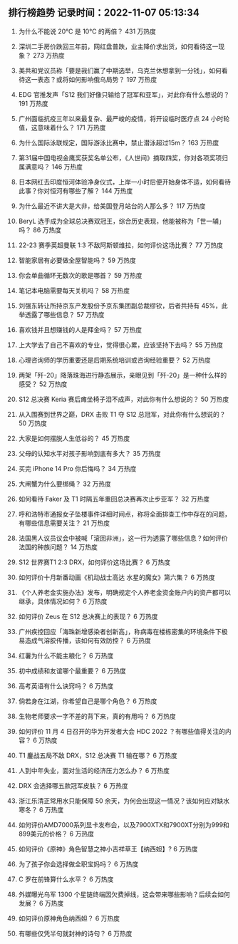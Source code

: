 
## 排行榜趋势 记录时间：2022-11-07 05:13:34
  
  1. 为什么不能说 20℃ 是 10℃ 的两倍？ 431 万热度
    
  2. 深圳二手房价跌回三年前，网红盘普跌，业主降价求出货，如何看待这一现象？ 273 万热度
    
  3. 美共和党议员称「要是我们赢了中期选举，乌克兰休想拿到一分钱」，如何看待这一表态？或将如何影响俄乌局势？ 197 万热度
    
  4. EDG 官推发声「S12 我们好像只输给了冠军和亚军」，对此你有什么想说的？ 191 万热度
    
  5. 广州面临抗疫三年以来最复杂、最严峻的疫情，将开设临时医疗点 24 小时轮值，这意味着什么？ 171 万热度
    
  6. 为什么国际泳联规定，国际游泳比赛中，禁止潜泳超过15m？ 163 万热度
    
  7. 第31届中国电视金鹰奖获奖名单公布，《人世间》摘取四奖，你对各项奖项归属满意吗？ 146 万热度
    
  8. 日本网红去印度恒河体验净身仪式，上岸一小时后便开始身体不适，如何看待此事？你对恒河有哪些了解？ 144 万热度
    
  9. 为什么最近不讲大是大非，给美国登月站台的人那么多？ 117 万热度
    
  10. BeryL 选手成为全球总决赛双冠王，综合历史表现，他能被称为「世一辅」吗？ 86 万热度
    
  11. 22-23 赛季英超曼联 1:3 不敌阿斯顿维拉，如何评价这场比赛？ 77 万热度
    
  12. 智能家居有必要做全屋智能吗？ 59 万热度
    
  13. 你会单曲循环无数次的歌是哪首？ 59 万热度
    
  14. 笔记本电脑需要每天关机吗？ 58 万热度
    
  15. 刘强东转让所持京东产发股份予京东集团副总裁缪钦，后者共持有 45%，此举透露了哪些信息？ 57 万热度
    
  16. 喜欢钱并且想赚钱的人是拜金吗？ 57 万热度
    
  17. 上大学去了自己不喜欢的专业，觉得很心累，应该坚持下去吗？ 55 万热度
    
  18. 心理咨询师的学历重要还是后期系统培训或咨询经验重要？ 52 万热度
    
  19. 两架「歼-20」降落珠海进行静态展示，亲眼见到「歼-20」是一种什么样的感受？ 52 万热度
    
  20. S12 总决赛 Keria 赛后瘫坐椅子泪不成声，对此你有什么想说的？ 50 万热度
    
  21. 从入围赛到世界之巅，DRX 击败 T1 夺 S12 总冠军，对此你有什么想说的？ 50 万热度
    
  22. 大家是如何摆脱人生低谷的？ 45 万热度
    
  23. 父母的认知水平对孩子影响到底有多大？ 35 万热度
    
  24. 买完 iPhone 14 Pro 你后悔吗？ 34 万热度
    
  25. 大闸蟹为什么要绑绳？ 32 万热度
    
  26. 如何看待 Faker 及 T1 时隔五年重回总决赛再次止步亚军？ 32 万热度
    
  27. 呼和浩特市通报女子坠楼事件详细时间点，称将全面排查工作中存在的问题，有哪些信息需要关注？ 21 万热度
    
  28. 法国黑人议员议会中被喊「滚回非洲」，这一行为透露了哪些信息？如何评价法国的种族问题？ 14 万热度
    
  29. S12 世界赛T1 2:3 DRX，如何评价这场比赛？ 6 万热度
    
  30. 如何评价十月新番动画《机动战士高达 水星的魔女》第六集？ 6 万热度
    
  31. 《个人养老金实施办法》发布，明确规定个人养老金资金账户内的资产都可以继承，具体情况如何？ 6 万热度
    
  32. 如何评价 Zeus 在 S12 总决赛上的表现？ 6 万热度
    
  33. 广州疾控回应「海珠新增感染者创新高」，称病毒在楼栋密集的环境条件下极易造成气溶胶传播，该如何有效防控？ 6 万热度
    
  34. 红薯为什么不能主粮化？ 6 万热度
    
  35. 初中成绩和友谊哪个最重要？ 6 万热度
    
  36. 高考英语有什么诀窍吗？ 6 万热度
    
  37. 倘若身在江湖，你希望自己是哪个角色？ 6 万热度
    
  38. 生物老师要求一字不差的背下来，真的有用吗？ 6 万热度
    
  39. 如何评价 11 月 4 日召开的华为开发者大会 HDC 2022 ？有哪些值得关注的内容？ 6 万热度
    
  40. T1 鏖战五局不敌 DRX，S12 总决赛 T1 输在哪？ 6 万热度
    
  41. 人到中年失业，面对生活的经济压力怎么办？ 6 万热度
    
  42. DRX 会选择哪五款冠军皮肤？ 6 万热度
    
  43. 浙江乐清正常用水只能保障 50 余天，为何会出现这一情况？该如何应对缺水寒冬？ 6 万热度
    
  44. 如何评价AMD7000系列显卡发布会，以及7900XTX和7900XT分别为999和899美元的价格？ 6 万热度
    
  45. 如何评价《原神》角色智慧之神小吉祥草王【纳西妲】? 6 万热度
    
  46. 为了孩子你会选择做全职宝妈吗？ 6 万热度
    
  47. C 罗在前锋算什么水平？ 6 万热度
    
  48. 外媒曝光乌军 1300 个星链终端因欠费掉线，这会带来哪些影响？后续会如何发展？ 6 万热度
    
  49. 如何评价原神角色纳西妲？ 6 万热度
    
  50. 有哪些仅凭半句就封神的诗句？ 6 万热度
    